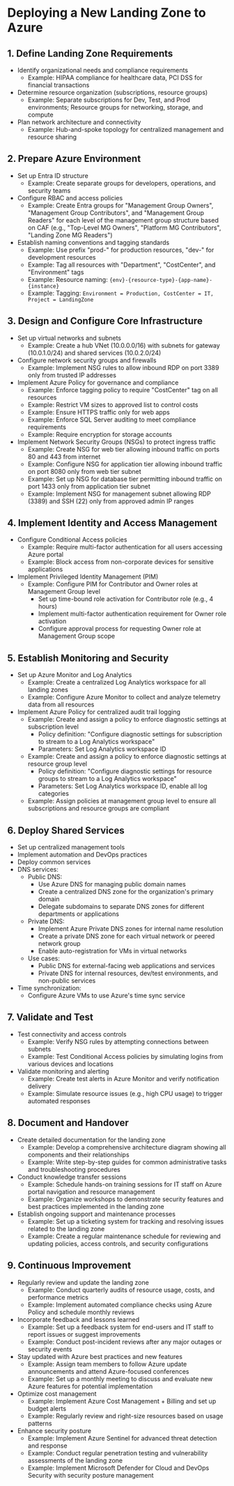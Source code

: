 # Deploying a New Landing Zone to Azure

## 1. Define Landing Zone Requirements
- Identify organizational needs and compliance requirements
  - Example: HIPAA compliance for healthcare data, PCI DSS for financial transactions
- Determine resource organization (subscriptions, resource groups)
  - Example: Separate subscriptions for Dev, Test, and Prod environments; Resource groups for networking, storage, and compute
- Plan network architecture and connectivity
  - Example: Hub-and-spoke topology for centralized management and resource sharing

## 2. Prepare Azure Environment
- Set up Entra ID structure
  - Example: Create separate groups for developers, operations, and security teams
- Configure RBAC and access policies
  - Example: Create Entra groups for "Management Group Owners", "Management Group Contributors", and "Management Group Readers" for each level of the management group structure based on CAF (e.g., "Top-Level MG Owners", "Platform MG Contributors", "Landing Zone MG Readers")
- Establish naming conventions and tagging standards
  - Example: Use prefix "prod-" for production resources, "dev-" for development resources
  - Example: Tag all resources with "Department", "CostCenter", and "Environment" tags
  - Example: Resource naming: `{env}-{resource-type}-{app-name}-{instance}`
  - Example: Tagging: `Environment = Production, CostCenter = IT, Project = LandingZone`

## 3. Design and Configure Core Infrastructure
- Set up virtual networks and subnets
  - Example: Create a hub VNet (10.0.0.0/16) with subnets for gateway (10.0.1.0/24) and shared services (10.0.2.0/24)
- Configure network security groups and firewalls
  - Example: Implement NSG rules to allow inbound RDP on port 3389 only from trusted IP addresses
- Implement Azure Policy for governance and compliance
  - Example: Enforce tagging policy to require "CostCenter" tag on all resources
  - Example: Restrict VM sizes to approved list to control costs
  - Example: Ensure HTTPS traffic only for web apps
  - Example: Enforce SQL Server auditing to meet compliance requirements
  - Example: Require encryption for storage accounts
- Implement Network Security Groups (NSGs) to protect ingress traffic
  - Example: Create NSG for web tier allowing inbound traffic on ports 80 and 443 from internet
  - Example: Configure NSG for application tier allowing inbound traffic on port 8080 only from web tier subnet
  - Example: Set up NSG for database tier permitting inbound traffic on port 1433 only from application tier subnet
  - Example: Implement NSG for management subnet allowing RDP (3389) and SSH (22) only from approved admin IP ranges

## 4. Implement Identity and Access Management
- Configure Conditional Access policies
  - Example: Require multi-factor authentication for all users accessing Azure portal
  - Example: Block access from non-corporate devices for sensitive applications
- Implement Privileged Identity Management (PIM)
  - Example: Configure PIM for Contributor and Owner roles at Management Group level
    - Set up time-bound role activation for Contributor role (e.g., 4 hours)
    - Implement multi-factor authentication requirement for Owner role activation
    - Configure approval process for requesting Owner role at Management Group scope

## 5. Establish Monitoring and Security
- Set up Azure Monitor and Log Analytics
  - Example: Create a centralized Log Analytics workspace for all landing zones
  - Example: Configure Azure Monitor to collect and analyze telemetry data from all resources
- Implement Azure Policy for centralized audit trail logging
  - Example: Create and assign a policy to enforce diagnostic settings at subscription level
    - Policy definition: "Configure diagnostic settings for subscription to stream to a Log Analytics workspace"
    - Parameters: Set Log Analytics workspace ID
  - Example: Create and assign a policy to enforce diagnostic settings at resource group level
    - Policy definition: "Configure diagnostic settings for resource groups to stream to a Log Analytics workspace"
    - Parameters: Set Log Analytics workspace ID, enable all log categories
  - Example: Assign policies at management group level to ensure all subscriptions and resource groups are compliant

## 6. Deploy Shared Services
- Set up centralized management tools
- Implement automation and DevOps practices
- Deploy common services
- DNS services:
  - Public DNS:
    - Use Azure DNS for managing public domain names
    - Create a centralized DNS zone for the organization's primary domain
    - Delegate subdomains to separate DNS zones for different departments or applications
  - Private DNS:
    - Implement Azure Private DNS zones for internal name resolution
    - Create a private DNS zone for each virtual network or peered network group
    - Enable auto-registration for VMs in virtual networks
  - Use cases:
    - Public DNS for external-facing web applications and services
    - Private DNS for internal resources, dev/test environments, and non-public services
- Time synchronization:
  - Configure Azure VMs to use Azure's time sync service

## 7. Validate and Test
- Test connectivity and access controls
  - Example: Verify NSG rules by attempting connections between subnets
  - Example: Test Conditional Access policies by simulating logins from various devices and locations
- Validate monitoring and alerting
  - Example: Create test alerts in Azure Monitor and verify notification delivery
  - Example: Simulate resource issues (e.g., high CPU usage) to trigger automated responses

## 8. Document and Handover
- Create detailed documentation for the landing zone
  - Example: Develop a comprehensive architecture diagram showing all components and their relationships
  - Example: Write step-by-step guides for common administrative tasks and troubleshooting procedures
- Conduct knowledge transfer sessions
  - Example: Schedule hands-on training sessions for IT staff on Azure portal navigation and resource management
  - Example: Organize workshops to demonstrate security features and best practices implemented in the landing zone
- Establish ongoing support and maintenance processes
  - Example: Set up a ticketing system for tracking and resolving issues related to the landing zone
  - Example: Create a regular maintenance schedule for reviewing and updating policies, access controls, and security configurations

## 9. Continuous Improvement
- Regularly review and update the landing zone
  - Example: Conduct quarterly audits of resource usage, costs, and performance metrics
  - Example: Implement automated compliance checks using Azure Policy and schedule monthly reviews
- Incorporate feedback and lessons learned
  - Example: Set up a feedback system for end-users and IT staff to report issues or suggest improvements
  - Example: Conduct post-incident reviews after any major outages or security events
- Stay updated with Azure best practices and new features
  - Example: Assign team members to follow Azure update announcements and attend Azure-focused conferences
  - Example: Set up a monthly meeting to discuss and evaluate new Azure features for potential implementation
- Optimize cost management
  - Example: Implement Azure Cost Management + Billing and set up budget alerts
  - Example: Regularly review and right-size resources based on usage patterns
- Enhance security posture
  - Example: Implement Azure Sentinel for advanced threat detection and response
  - Example: Conduct regular penetration testing and vulnerability assessments of the landing zone
  - Example: Implement Microsoft Defender for Cloud and DevOps Security with security posture management